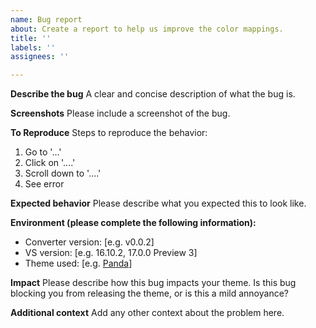 ```yaml
---
name: Bug report
about: Create a report to help us improve the color mappings.
title: ''
labels: ''
assignees: ''

---
```


**Describe the bug**
A clear and concise description of what the bug is.

**Screenshots**
Please include a screenshot of the bug.

**To Reproduce**
Steps to reproduce the behavior:
1. Go to '...'
2. Click on '....'
3. Scroll down to '....'
4. See error

**Expected behavior**
Please describe what you expected this to look like.

**Environment (please complete the following information):**
 - Converter version: [e.g. v0.0.2]
 - VS version: [e.g. 16.10.2, 17.0.0 Preview 3]
 - Theme used: [e.g. [Panda](https://marketplace.visualstudio.com/items?itemName=tinkertrain.theme-panda)]

**Impact**
Please describe how this bug impacts your theme. Is this bug blocking you from releasing the theme, or is this a mild annoyance?

**Additional context**
Add any other context about the problem here.
